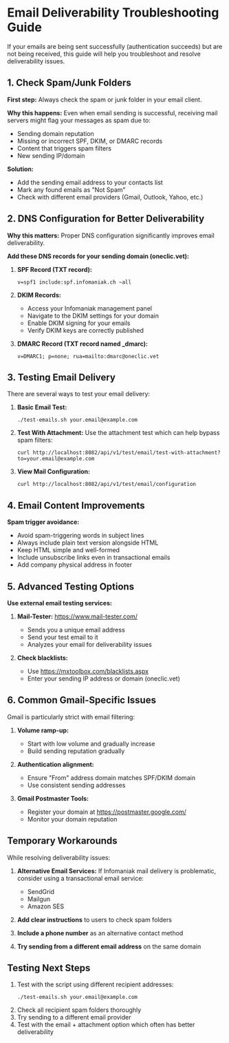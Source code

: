 # Email Deliverability Troubleshooting Guide

If your emails are being sent successfully (authentication succeeds) but are not being received, this guide will help you troubleshoot and resolve deliverability issues.

## 1. Check Spam/Junk Folders

**First step:** Always check the spam or junk folder in your email client.

**Why this happens:** Even when email sending is successful, receiving mail servers might flag your messages as spam due to:
- Sending domain reputation
- Missing or incorrect SPF, DKIM, or DMARC records
- Content that triggers spam filters
- New sending IP/domain

**Solution:**
- Add the sending email address to your contacts list
- Mark any found emails as "Not Spam"
- Check with different email providers (Gmail, Outlook, Yahoo, etc.)

## 2. DNS Configuration for Better Deliverability

**Why this matters:** Proper DNS configuration significantly improves email deliverability.

**Add these DNS records for your sending domain (oneclic.vet):**

1. **SPF Record (TXT record):**
   ```
   v=spf1 include:spf.infomaniak.ch ~all
   ```

2. **DKIM Records:** 
   - Access your Infomaniak management panel
   - Navigate to the DKIM settings for your domain
   - Enable DKIM signing for your emails
   - Verify DKIM keys are correctly published

3. **DMARC Record (TXT record named _dmarc):**
   ```
   v=DMARC1; p=none; rua=mailto:dmarc@oneclic.vet
   ```

## 3. Testing Email Delivery

There are several ways to test your email delivery:

1. **Basic Email Test:**
   ```
   ./test-emails.sh your.email@example.com
   ```

2. **Test With Attachment:**
   Use the attachment test which can help bypass spam filters:
   ```
   curl http://localhost:8082/api/v1/test/email/test-with-attachment?to=your.email@example.com
   ```

3. **View Mail Configuration:**
   ```
   curl http://localhost:8082/api/v1/test/email/configuration
   ```

## 4. Email Content Improvements

**Spam trigger avoidance:**
- Avoid spam-triggering words in subject lines 
- Always include plain text version alongside HTML
- Keep HTML simple and well-formed
- Include unsubscribe links even in transactional emails
- Add company physical address in footer

## 5. Advanced Testing Options

**Use external email testing services:**
1. **Mail-Tester:** https://www.mail-tester.com/
   - Sends you a unique email address
   - Send your test email to it
   - Analyzes your email for deliverability issues

2. **Check blacklists:** 
   - Use https://mxtoolbox.com/blacklists.aspx 
   - Enter your sending IP address or domain (oneclic.vet)

## 6. Common Gmail-Specific Issues

Gmail is particularly strict with email filtering:

1. **Volume ramp-up:**
   - Start with low volume and gradually increase
   - Build sending reputation gradually

2. **Authentication alignment:**
   - Ensure "From" address domain matches SPF/DKIM domain
   - Use consistent sending addresses

3. **Gmail Postmaster Tools:**
   - Register your domain at https://postmaster.google.com/
   - Monitor your domain reputation

## Temporary Workarounds

While resolving deliverability issues:

1. **Alternative Email Services:**
   If Infomaniak mail delivery is problematic, consider using a transactional email service:
   - SendGrid
   - Mailgun
   - Amazon SES

2. **Add clear instructions** to users to check spam folders
3. **Include a phone number** as an alternative contact method
4. **Try sending from a different email address** on the same domain

## Testing Next Steps

1. Test with the script using different recipient addresses:
   ```
   ./test-emails.sh your.email@example.com
   ```
2. Check all recipient spam folders thoroughly
3. Try sending to a different email provider
4. Test with the email + attachment option which often has better deliverability 